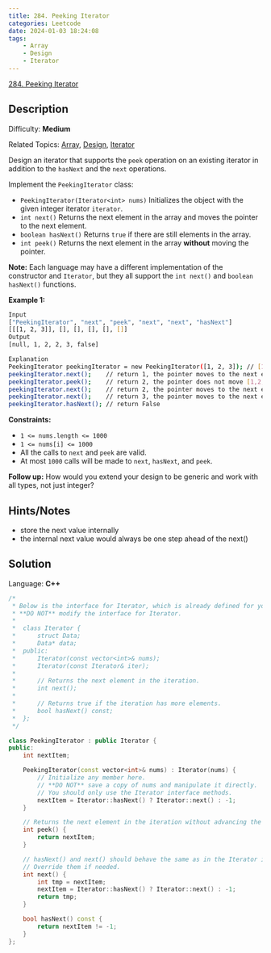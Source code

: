 ```yaml
---
title: 284. Peeking Iterator
categories: Leetcode
date: 2024-01-03 18:24:08
tags:
    - Array
    - Design
    - Iterator
---
```


[284\. Peeking Iterator](https://leetcode.com/problems/peeking-iterator/)

## Description

Difficulty: **Medium**

Related Topics: [Array](https://leetcode.com/tag/https://leetcode.com/tag/array//), [Design](https://leetcode.com/tag/https://leetcode.com/tag/design//), [Iterator](https://leetcode.com/tag/https://leetcode.com/tag/iterator//)

Design an iterator that supports the `peek` operation on an existing iterator in addition to the `hasNext` and the `next` operations.

Implement the `PeekingIterator` class:

* `PeekingIterator(Iterator<int> nums)` Initializes the object with the given integer iterator `iterator`.
* `int next()` Returns the next element in the array and moves the pointer to the next element.
* `boolean hasNext()` Returns `true` if there are still elements in the array.
* `int peek()` Returns the next element in the array **without** moving the pointer.

**Note:** Each language may have a different implementation of the constructor and `Iterator`, but they all support the `int next()` and `boolean hasNext()` functions.

**Example 1:**

```bash
Input
["PeekingIterator", "next", "peek", "next", "next", "hasNext"]
[[[1, 2, 3]], [], [], [], [], []]
Output
[null, 1, 2, 2, 3, false]

Explanation
PeekingIterator peekingIterator = new PeekingIterator([1, 2, 3]); // [1,2,3]
peekingIterator.next();    // return 1, the pointer moves to the next element [1,2,3].
peekingIterator.peek();    // return 2, the pointer does not move [1,2,3].
peekingIterator.next();    // return 2, the pointer moves to the next element [1,2,3]
peekingIterator.next();    // return 3, the pointer moves to the next element [1,2,3]
peekingIterator.hasNext(); // return False
```

**Constraints:**

* `1 <= nums.length <= 1000`
* `1 <= nums[i] <= 1000`
* All the calls to `next` and `peek` are valid.
* At most `1000` calls will be made to `next`, `hasNext`, and `peek`.

**Follow up:** How would you extend your design to be generic and work with all types, not just integer?

## Hints/Notes

* store the next value internally
* the internal next value would always be one step ahead of the next()

## Solution

Language: **C++**

```C++
/*
 * Below is the interface for Iterator, which is already defined for you.
 * **DO NOT** modify the interface for Iterator.
 *
 *  class Iterator {
 *      struct Data;
 *      Data* data;
 *  public:
 *      Iterator(const vector<int>& nums);
 *      Iterator(const Iterator& iter);
 *
 *      // Returns the next element in the iteration.
 *      int next();
 *
 *      // Returns true if the iteration has more elements.
 *      bool hasNext() const;
 *  };
 */

class PeekingIterator : public Iterator {
public:
    int nextItem;

    PeekingIterator(const vector<int>& nums) : Iterator(nums) {
        // Initialize any member here.
        // **DO NOT** save a copy of nums and manipulate it directly.
        // You should only use the Iterator interface methods.
        nextItem = Iterator::hasNext() ? Iterator::next() : -1;
    }

    // Returns the next element in the iteration without advancing the iterator.
    int peek() {
        return nextItem;
    }

    // hasNext() and next() should behave the same as in the Iterator interface.
    // Override them if needed.
    int next() {
        int tmp = nextItem;
        nextItem = Iterator::hasNext() ? Iterator::next() : -1;
        return tmp;
    }

    bool hasNext() const {
        return nextItem != -1;
    }
};
```
